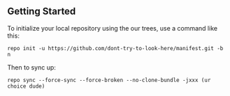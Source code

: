 Getting Started
---------------

To initialize your local repository using the our trees, use a command like this:

    repo init -u https://github.com/dont-try-to-look-here/manifest.git -b n

Then to sync up:

    repo sync --force-sync --force-broken --no-clone-bundle -jxxx (ur choice dude)
